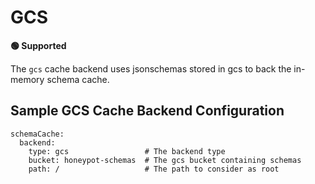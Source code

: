 # GCS

**🟢 Supported**

The `gcs` cache backend uses jsonschemas stored in gcs to back the in-memory schema cache.

## Sample GCS Cache Backend Configuration

```
schemaCache:
  backend:
    type: gcs                 # The backend type
    bucket: honeypot-schemas  # The gcs bucket containing schemas
    path: /                   # The path to consider as root
```
